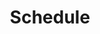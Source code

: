 ---
menu:
    main:
        name: Schedule
        weight: 3
        parent: Courses
type: courses
layout: schedule
title: Schedule
textContent: |- 
    All our group classes take about 1 month to complete. A new course starts roughly once a month on the dates visible below. It is recommended to join each course on the day it starts as joining later may make catching up difficult!

    Morning classes take place between 9:00 and 12:00. Afternoon classes are held between 13:00 and 16:00. Evening classes take place between 18:00 and 20:00.
    
    Private lessons with flexible schedules are also available both on weekdays and weekends.

    To check course availability, please check our [Facebook](https://www.facebook.com/rtlschool/), [Instagram](https://www.instagram.com/rtlschool/) or [contact us](/courses/schedule).
aliases:
    - /courses/timetable
---
